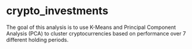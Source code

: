 # crypto_investments

The goal of this analysis is to use K-Means and Principal Component Analysis (PCA) to cluster cryptocurrencies based on performance over 7 different holding periods.

